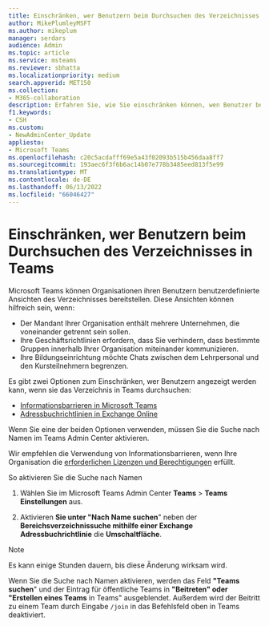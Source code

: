 ```yaml
---
title: Einschränken, wer Benutzern beim Durchsuchen des Verzeichnisses in Teams
author: MikePlumleyMSFT
ms.author: mikeplum
manager: serdars
audience: Admin
ms.topic: article
ms.service: msteams
ms.reviewer: sbhatta
ms.localizationpriority: medium
search.appverid: MET150
ms.collection:
- M365-collaboration
description: Erfahren Sie, wie Sie einschränken können, wen Benutzer beim Durchsuchen des Verzeichnisses in Teams sehen können.
f1.keywords:
- CSH
ms.custom:
- NewAdminCenter_Update
appliesto:
- Microsoft Teams
ms.openlocfilehash: c20c5acdafff69e5a43f02093b515b456daa8ff7
ms.sourcegitcommit: 193aec6f3f6b6ac14b07e778b3485eed813f5e99
ms.translationtype: MT
ms.contentlocale: de-DE
ms.lasthandoff: 06/13/2022
ms.locfileid: "66046427"
---
```

# <a name="limit-who-users-can-see-when-searching-the-directory-in-teams"></a>Einschränken, wer Benutzern beim Durchsuchen des Verzeichnisses in Teams

Microsoft Teams können Organisationen ihren Benutzern benutzerdefinierte Ansichten des Verzeichnisses bereitstellen. Diese Ansichten können hilfreich sein, wenn:

- Der Mandant Ihrer Organisation enthält mehrere Unternehmen, die voneinander getrennt sein sollen.
- Ihre Geschäftsrichtlinien erfordern, dass Sie verhindern, dass bestimmte Gruppen innerhalb Ihrer Organisation miteinander kommunizieren.
- Ihre Bildungseinrichtung möchte Chats zwischen dem Lehrpersonal und den Kursteilnehmern begrenzen.

Es gibt zwei Optionen zum Einschränken, wer Benutzern angezeigt werden kann, wenn sie das Verzeichnis in Teams durchsuchen:

- [Informationsbarrieren in Microsoft Teams](/MicrosoftTeams/information-barriers-in-teams)
- [Adressbuchrichtlinien in Exchange Online](/exchange/address-books/address-book-policies/address-book-policies)

Wenn Sie eine der beiden Optionen verwenden, müssen Sie die Suche nach Namen im Teams Admin Center aktivieren.

Wir empfehlen die Verwendung von Informationsbarrieren, wenn Ihre Organisation die [erforderlichen Lizenzen und Berechtigungen](/microsoft-365/compliance/information-barriers#required-licenses-and-permissions) erfüllt.

So aktivieren Sie die Suche nach Namen

1. Wählen Sie im Microsoft Teams Admin Center **Teams** >  **Teams Einstellungen** aus.

1. Aktivieren **Sie unter "Nach Name suchen**" neben der **Bereichsverzeichnissuche mithilfe einer Exchange Adressbuchrichtlinie** die **Umschaltfläche**.

> [!Note]
> Es kann einige Stunden dauern, bis diese Änderung wirksam wird.
> 
> Wenn Sie die Suche nach Namen aktivieren, werden das Feld **"Teams suchen**" und der Eintrag für öffentliche Teams in **"Beitreten" oder "Erstellen eines Teams** in Teams" ausgeblendet. Außerdem wird der Beitritt zu einem Team durch Eingabe `/join` in das Befehlsfeld oben in Teams deaktiviert.
